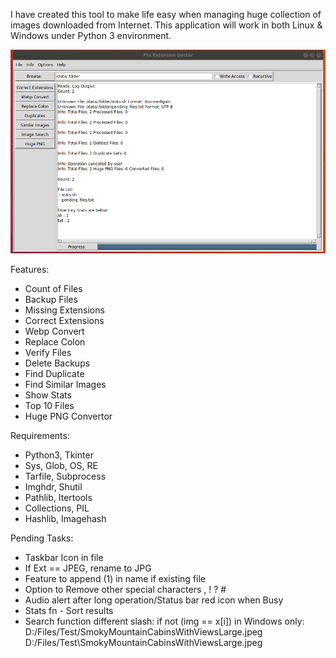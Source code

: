 I have created this tool to make life easy when managing huge collection of images downloaded from Internet.
This application will work in both Linux & Windows under Python 3 environment.

![](main.png)


Features:
- Count of Files
- Backup Files
- Missing Extensions
- Correct Extensions
- Webp Convert
- Replace Colon
- Verify Files
- Delete Backups
- Find Duplicate
- Find Similar Images
- Show Stats
- Top 10 Files
- Huge PNG Convertor


Requirements:
- Python3, Tkinter
- Sys, Glob, OS, RE
- Tarfile, Subprocess
- Imghdr, Shutil
- Pathlib, Itertools
- Collections, PIL
- Hashlib, Imagehash


Pending Tasks:
- Taskbar Icon in file
- If Ext == JPEG, rename to JPG
- Feature to append (1) in name if existing file
- Option to Remove other special characters , ! ? #
- Audio alert after long operation/Status bar red icon when Busy
- Stats fn - Sort results
- Search function different slash: if not (img == x[i]) in Windows only:
    D:/Files/Test/SmokyMountainCabinsWithViewsLarge.jpeg
    D:/Files/Test\SmokyMountainCabinsWithViewsLarge.jpeg
